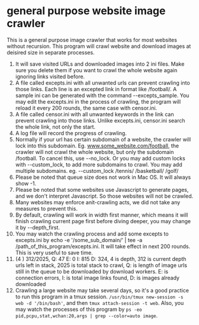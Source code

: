 # general purpose website image crawler
This is a general purpose image crawler that works for most websites without recursion. This program will crawl website and download images at deisired size in separate processes. 

1. It will save visited URLs and downloaded images into 2 ini files. Make sure you delete them if you want to crawl the whole website again ignoring links visited before.
2. A file called excepts.ini with all unwanted urls can prevent crawling into those links. Each line is an excepted link in format like /football/. A sample ini can be generated with the command --excepts_sample. You may edit the excepts.ini in the process of crawling, the program will reload it every 200 rounds, the same case with censor.ini.
3. A file called censor.ini with all unwanted keywords in the link can prevent crawling into those links. Unlike excepts.ini, censor.ini search the whole link, not only the start.
4. A log file will record the progress of crawling.
5. Normally if your url has certain subdomain of a website, the crawler will lock into this subdomain. Eg. www.some_website.com/football, the crawler will not crawl the whole website, but only the subdomain /football. To cancel this, use --no_lock. Or you may add custom locks with --custom_lock, to add more subdomains to crawl. You may add multiple subdomains. eg. --custom_lock /tennis/ /basketball/ /golf/
6. Please be noted that queue size does not work in Mac OS. It will always show -1.
7. Please be noted that some websites use Javascript to generate pages, and we don't interpret Javascript. So those websites will not be crawled.
8. Many websites may enforce anit-crawling acts, we did not take any measures to prevent this.
9. By default, crawling will work in width first manner, which means it will finish crawling current page first before diving deeper, you may change it by --depth_first.
10. You may watch the crawling process and add some excepts to excepts.ini by echo -e '/some_sub_domain/' | tee -a /path_of_this_program/excepts.ini. It will take effect in next 200 rounds. This is very useful to save time.
11. (4 ) 312/2025, Q: 47 E: 0 I: 815 D: 324, 4 is depth, 312 is current depth urls left in stack, 2025 is total stack to crawl, Q: is length of image urls still in the queue to be downloaded by download workers. E: is connection errors, I: is total image links found, D: is images already downloaded
12. Crawling a large website may take several days, so it's a good practice to run this program in a tmux session. `/usr/bin/tmux new-session -s web -d '/bin/bash'`, and then `tmux attach-session -t web`. Also, you may watch the processes of this program by `ps -eo pid,pcpu,stat,wchan:20,args | grep --color=auto image`. 
